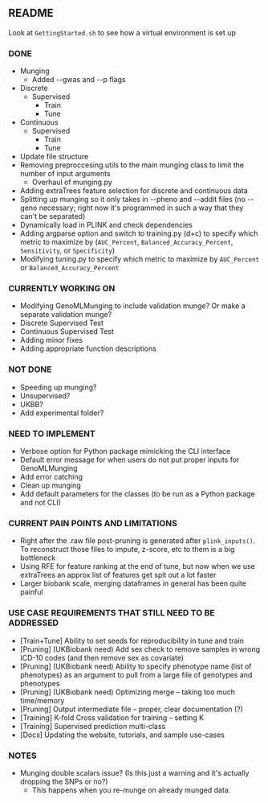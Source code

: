 ## README

Look at `GettingStarted.sh` to see how a virtual environment is set up 

### DONE
- Munging
  - Added --gwas and --p flags
- Discrete
  - Supervised
    - Train
    - Tune
- Continuous 
  - Supervised 
    - Train
    - Tune
- Update file structure 
- Removing preproccesing.utils to the main munging class to limit the number of input arguments
  - Overhaul of munging.py
- Adding extraTrees feature selection for discrete and continuous data
- Splitting up munging so it only takes in --pheno and --addit files (no --geno necessary; right now it's programmed in such a way that they can't be separated)
- Dynamically load in PLINK and check dependencies   
- Adding argparse option and switch to training.py (d+c) to specify which metric to maximize by (`AUC_Percent`, `Balanced_Accuracy_Percent`, `Sensitivity`, or `Specificity`)
- Modifying tuning.py to specify which metric to maximize by `AUC_Percent` or `Balanced_Accuracy_Percent`

### CURRENTLY WORKING ON
- Modifying GenoMLMunging to include validation munge? Or make a separate validation munge?
- Discrete Supervised Test
- Continuous Supervised Test
- Adding minor fixes 
- Adding appropriate function descriptions


### NOT DONE
- Speeding up munging?
- Unsupervised?
- UKBB?
- Add experimental folder?
  
### NEED TO IMPLEMENT 
- Verbose option for Python package mimicking the CLI interface 
- Default error message for when users do not put proper inputs for GenoMLMunging
- Add error catching 
- Clean up munging 
- Add default parameters for the classes (to be run as a Python package and not CLI)

### CURRENT PAIN POINTS AND LIMITATIONS 
- Right after the .raw file post-pruning is generated after `plink_inputs()`. To reconstruct those files to impute, z-score, etc to them is a big bottleneck
- Using RFE for feature ranking at the end of tune, but now when we use extraTrees an approx list of features get spit out a lot faster 
- Larger biobank scale, merging dataframes in general has been quite painful 

### USE CASE REQUIREMENTS THAT STILL NEED TO BE ADDRESSED
- [Train+Tune] Ability to set seeds for reproducibility in tune and train 
- [Pruning] (UKBiobank need) Add sex check to remove samples in wrong ICD-10 codes (and then remove sex as covariate)
- [Pruning] (UKBiobank need) Ability to specify phenotype name (list of phenotypes) as an argument to pull from a large file of genotypes and phenotypes
- [Pruning] (UKBiobank need) Optimizing merge – taking too much time/memory
- [Pruning] Output intermediate file – proper, clear documentation (?)
- [Training] K-fold Cross validation for training – setting K
- [Training] Supervised prediction multi-class
- [Docs] Updating the website, tutorials, and sample use-cases

### NOTES
- Munging double scalars issue? (Is this just a warning and it's actually dropping the SNPs or no?)
  - This happens when you re-munge on already munged data. 